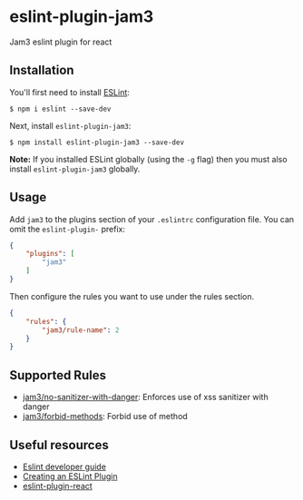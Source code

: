 # eslint-plugin-jam3

Jam3 eslint plugin for react

## Installation

You'll first need to install [ESLint](http://eslint.org):

```
$ npm i eslint --save-dev
```

Next, install `eslint-plugin-jam3`:

```
$ npm install eslint-plugin-jam3 --save-dev
```

**Note:** If you installed ESLint globally (using the `-g` flag) then you must also install `eslint-plugin-jam3` globally.

## Usage

Add `jam3` to the plugins section of your `.eslintrc` configuration file. You can omit the `eslint-plugin-` prefix:

```json
{
    "plugins": [
        "jam3"
    ]
}
```


Then configure the rules you want to use under the rules section.

```json
{
    "rules": {
        "jam3/rule-name": 2
    }
}
```

## Supported Rules

* [jam3/no-sanitizer-with-danger](docs/rules/no-sanitizer-with-danger.md): Enforces use of xss sanitizer with danger
* [jam3/forbid-methods](docs/rules/forbid-methods.md): Forbid use of method

## Useful resources

* [Eslint developer guide](https://eslint.org/docs/developer-guide/)
* [Creating an ESLint Plugin](https://medium.com/@btegelund/creating-an-eslint-plugin-87f1cb42767f)
* [eslint-plugin-react](https://www.npmjs.com/package/eslint-plugin-react)
